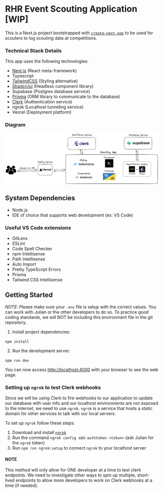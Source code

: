 # RHR Event Scouting Application [WIP]

This is a Next.js project bootstrapped with [`create-next-app`](https://nextjs.org/docs/app/api-reference/cli/create-next-app) to be used for scouters to log scouting data at competitions.

### Technical Stack Details

This app uses the following technologies:

- [Next.js](https://nextjs.org/docs) (React meta-framework)
- Typescript
- [TailwindCSS](https://tailwindcss.com/docs/installation) (Styling alternative)
- [Shadcn/ui](https://ui.shadcn.com/docs) (Headless component library)
- Supabase (Postgres database service)
- [Prisma](https://www.prisma.io/docs) (ORM library to communicate to the database)
- [Clerk](https://clerk.com/docs) (Authentication service)
- ngrok (Localhost tunneling service)
- Vercel (Deployment platform)

### Diagram

![scouting app tech stack diagram](scouting-app-tech-diagram.png "Scouting app tech stack diagram")

## System Dependencies

- Node.js
- IDE of choice that supports web development (ex: VS Code)

### Useful VS Code extensions

- GitLens
- ESLint
- Code Spell Checker
- npm Intellisense
- Path Intellisense
- Auto Import
- Pretty TypeScript Errors
- Prisma
- Tailwind CSS Intellisense

## Getting Started

_NOTE:_ Please make sure your `.env` file is setup with the correct values. You can work with Julian or the other developers to do so. To practice good coding standards, we will NOT be including this environment file in the git repository.

1. Install project dependencies:

`npm install`

2. Run the development server:

`npm run dev`

You can now access [http://localhost:4000](http://localhost:4000) with your browser to see the web page.

### Setting up `ngrok` to test Clerk webhooks

Since we will be using Clerk to fire webhooks to our application to update our database with user info and our localhost environments are not exposed to the internet, we need to use `ngrok`. `ngrok` is a service that hosts a static domain for other services to talk with our local servers.

To set up `ngrok` follow these steps:

1. Download and install [`ngrok`](https://ngrok.com/download)
2. Run the command `ngrok config add-authtoken <token>` (ask Julian for the `ngrok` token)
3. Run `npm run ngrok:setup` to connect `ngrok` to your localhost server

#### NOTE

This method will only allow for ONE developer at a time to test clerk endpoints. We need to investigate other ways to spin up multiple, short-lived endpoints to allow more developers to work on Clerk webhooks at a time (if needed).

